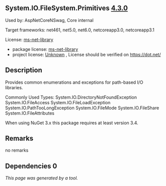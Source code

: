 System.IO.FileSystem.Primitives [4.3.0](https://www.nuget.org/packages/System.IO.FileSystem.Primitives/4.3.0)
--------------------

Used by: AspNetCoreNSwag, Core internal

Target frameworks: net461, net5.0, net6.0, netcoreapp3.0, netcoreapp3.1

License: [ms-net-library](../../../../licenses/ms-net-library) 

- package license: [ms-net-library](http://go.microsoft.com/fwlink/?LinkId=329770) 
- project license: [Unknown](https://dot.net/) , License should be verified on https://dot.net/

Description
-----------
Provides common enumerations and exceptions for path-based I/O libraries.

Commonly Used Types:
System.IO.DirectoryNotFoundException
System.IO.FileAccess
System.IO.FileLoadException
System.IO.PathTooLongException
System.IO.FileMode
System.IO.FileShare
System.IO.FileAttributes
 
When using NuGet 3.x this package requires at least version 3.4.

Remarks
-----------
no remarks


Dependencies 0
-----------


*This page was generated by a tool.*